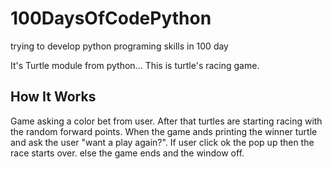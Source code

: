 # 100DaysOfCodePython
trying to develop python programing skills in 100 day

It's Turtle module from python...
This is turtle's racing game. 
## How It Works
Game asking a color bet from user. After that turtles are starting racing with the random forward points. When the game ands printing the winner turtle and ask the user "want a play again?". If user click ok the pop up then the race starts over. else the game ends and the window off.




